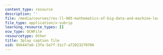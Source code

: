 ```yaml
---
content_type: resource
description: ''
file: /media/courses/res-ll-005-mathematics-of-big-data-and-machine-learning-january-iap-2020/9bb447a013fe5e7f31c7a72023270766_hMUpevQzNzY.srt
file_type: application/x-subrip
learning_resource_types: []
ocw_type: OCWFile
resourcetype: Other
title: 3play caption file
uid: 9bb447a0-13fe-5e7f-31c7-a72023270766
---
```


